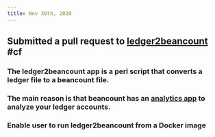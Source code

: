 ```yaml
---
title: Nov 30th, 2020
---
```


## Submitted a pull request to [ledger2beancount](https://github.com/beancount/ledger2beancount) #cf
### The ledger2beancount app is a perl script that converts a ledger file to a beancount file.
### The main reason is that beancount has an [analytics app](https://github.com/beancount/fava) to analyze your ledger accounts.
### Enable user to run ledger2beancount from a Docker image
